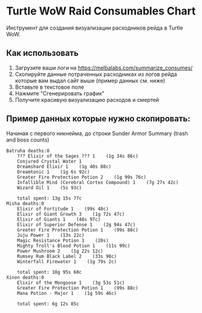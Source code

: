 # Turtle WoW Raid Consumables Chart

Инструмент для создания визуализации расходников рейда в Turtle WoW.

## Как использовать

1. Загрузите ваши логи на https://melbalabs.com/summarize_consumes/
2. Скопируйте данные потраченных расходниках из логов рейда которые вам выдал сайт выше (пример данных см. ниже)
3. Вставьте в текстовое поле
4. Нажмите "Сгенерировать график"
5. Получите красивую визуализацию расходов и смертей

## Пример данных которые нужно скопировать:
Начиная с первого никнейма, до строки Sunder Armor Summary (trash and boss counts)

```
Batruha deaths:0
    ??? Elixir of the Sages ??? 1    (1g 34s 86c)
    Conjured Crystal Water 1
    Dreamshard Elixir 1    (1g 40s 88c)
    Dreamtonic 1    (1g 6s 92c)
    Greater Fire Protection Potion 2    (1g 99s 76c)
    Infallible Mind (Cerebral Cortex Compound) 1    (7g 27s 42c)
    Wizard Oil 1    (5s 93c)

    total spent: 13g 15s 77c
Misha deaths:0
    Elixir of Fortitude 1    (99s 48c)
    Elixir of Giant Growth 3    (1g 72s 47c)
    Elixir of Giants 1    (48s 97c)
    Elixir of Superior Defense 1    (2g 94s 47c)
    Greater Fire Protection Potion 1    (99s 88c)
    Juju Power 1    (13s 22c)
    Magic Resistance Potion 1    (20s)
    Mighty Troll's Blood Potion 1    (11s 99c)
    Power Mushroom 2    (1g 22s 12c)
    Rumsey Rum Black Label 2    (33s 98c)
    Winterfall Firewater 1    (1g 79s 2c)

    total spent: 10g 95s 60c
Xinon deaths:0
    Elixir of the Mongoose 1    (3g 53s 51c)
    Greater Fire Protection Potion 1    (99s 88c)
    Mana Potion - Major 1    (1g 59s 46c)

    total spent: 6g 12s 85c
```
